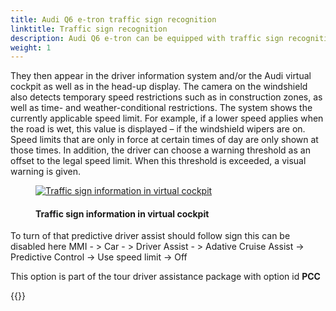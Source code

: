 ```yaml
---
title: Audi Q6 e-tron traffic sign recognition
linktitle: Traffic sign recognition
description: Audi Q6 e-tron can be equipped with traffic sign recognition. Camera-based traffic sign recognition detects traffic signs such as speed limit signs (including digital signs), no passing zones, entry restriction signs and other auxiliary signs, and it shows them to the driver in graphic form.
weight: 1
---
```

<!-- markdownlint-disable MD033 -->

They then appear in the driver information system and/or the Audi virtual cockpit as well as in the head-up display. The camera on the windshield also detects temporary speed restrictions such as in construction zones, as well as time- and weather-conditional restrictions. The system shows the currently applicable speed limit. For example, if a lower speed applies when the road is wet, this value is displayed – if the windshield wipers are on. Speed limits that are only in force at certain times of day are only shown at those times. In addition, the driver can choose a warning threshold as an offset to the legal speed limit. When this threshold is exceeded, a visual warning is given.

<figure>
    <a href="https://media.electrichasgoneaudi.net/multimedia/models/e-tron/technology/drivingassistance/trafficsignrecognition/virtualcockpit.jpg">
        <img src="https://media.electrichasgoneaudi.net/multimedia/models/e-tron/technology/drivingassistance/trafficsignrecognition/virtualcockpits.jpg"
        class="img-fluid" alt="Traffic sign information in virtual cockpit" title="Traffic sign information in virtual cockpit">
    </a>
    <figcaption><h4>Traffic sign information in virtual cockpit</h4></figcaption>
</figure>

To turn of that predictive driver assist should follow sign this can be disabled here  MMI - > Car - > Driver Assist - > Adative Cruise Assist ->  Predictive Control -> Use speed limit -> Off

This option is part of the tour driver assistance package with option id **PCC**

{{<children description="true" />}}
